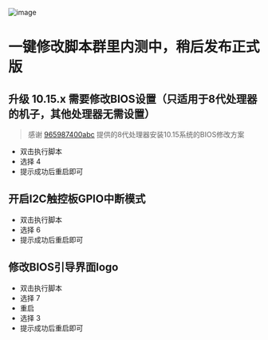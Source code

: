  ![image](https://github.com/xiaoMGitHub/LEGION_Y7000Series_Hackintosh/blob/master/Picture/operation.png)  
 
# 一键修改脚本群里内测中，稍后发布正式版
 
## 升级 10.15.x 需要修改BIOS设置（只适用于8代处理器的机子，其他处理器无需设置）
> 感谢 [965987400abc](https://github.com/965987400abc) 提供的8代处理器安装10.15系统的BIOS修改方案

- 双击执行脚本
- 选择 4
- 提示成功后重启即可

## 开启I2C触控板GPIO中断模式

- 双击执行脚本
- 选择 6
- 提示成功后重启即可
 
## 修改BIOS引导界面logo

- 双击执行脚本
- 选择 7
- 重启
- 选择 3
- 提示成功后重启即可

